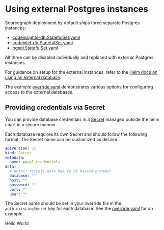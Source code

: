 # Using external Postgres instances

Sourcegraph deployment by default ships three separate Postgres instances:

- [codeinsights-db.StatefulSet.yaml](../../templates/codeinsights-db/codeinsights-db.StatefulSet.yaml)
- [codeintel-db.StatefulSet.yaml](../../templates/codeintel-db/codeintel-db.StatefulSet.yaml)
- [pgsql.StatefulSet.yaml](../../templates/pgsql/pgsql.StatefulSet.yaml)

All three can be disabled individually and replaced with external Postgres instances.

For guidance on setup for the external instances, refer to the [Helm docs on using an external database](https://docs.sourcegraph.com/admin/install/kubernetes/helm#using-external-postgresql-databases).

The example [override.yaml] demonstrates various options for configuring access to the external databases.

## Providing credentials via Secret

You can provide database credentials in a [Secret](https://kubernetes.io/docs/concepts/configuration/secret/) managed outside the helm chart in a secure manner.

Each database requires its own Secret and should follow the following format. The Secret name can be customized as desired:

```yaml
apiVersion: v1
kind: Secret
metadata:
  name: pgsql-credentials
data:
  # notes: secrets data has to be base64-encoded
  database: ""
  host: ""
  password: ""
  port: ""
  user: ""
```

The Secret name should be set in your override file in the `auth.existingSecret` key for each database. See the [override.yaml] for an example.

[override.yaml]: ./override.yaml
Hello World
